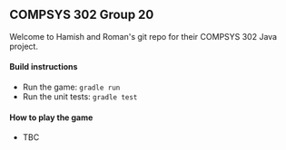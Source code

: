 ## COMPSYS 302 Group 20

Welcome to Hamish and Roman's git repo for their COMPSYS 302 Java project.

#### Build instructions

* Run the game: `gradle run`
* Run the unit tests: `gradle test`

#### How to play the game

* TBC
